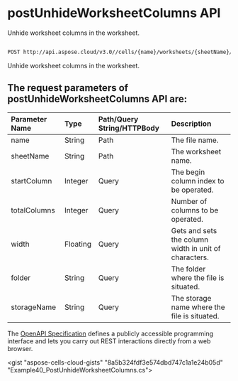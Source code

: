 # **postUnhideWorksheetColumns API**

Unhide worksheet columns in the worksheet. 

```bash

POST http://api.aspose.cloud/v3.0//cells/{name}/worksheets/{sheetName}/cells/columns/unhide

```
Unhide worksheet columns in the worksheet.

## The request parameters of **postUnhideWorksheetColumns** API are: 

| Parameter Name | Type | Path/Query String/HTTPBody | Description | 
| :- | :- | :- |:- | 
|name|String|Path|The file name.|
|sheetName|String|Path|The worksheet name.|
|startColumn|Integer|Query|The begin column index to be operated.|
|totalColumns|Integer|Query|Number of columns to be operated.|
|width|Floating|Query|Gets and sets the column width in unit of characters.|
|folder|String|Query|The folder where the file is situated.|
|storageName|String|Query|The storage name where the file is situated.|


The [OpenAPI Specification](https://reference.aspose.cloud/cells/#/CellsController/PostUnhideWorksheetColumns) defines a publicly accessible programming interface and lets you carry out REST interactions directly from a web browser.

<gist "aspose-cells-cloud-gists" "8a5b324fdf3e574dbd747c1a1e24b05d" "Example40_PostUnhideWorksheetColumns.cs">

